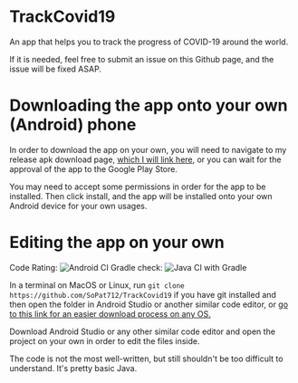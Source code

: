 # TrackCovid19
An app that helps you to track the progress of COVID-19 around the world.

If it is needed, feel free to submit an issue on this Github page, and the issue will be fixed ASAP.

# Downloading the app onto your own (Android) phone

In order to download the app on your own, you will need to navigate to my release apk download page, [which I will link here](https://github.com/SoPat712/TrackCovid19/releases/download/v1.4/TrackCovid19.apk), or you can wait for the approval of the app to the Google Play Store.

You may need to accept some permissions in order for the app to be installed. Then click install, and the app will be installed onto your own Android device for your own usages.

# Editing the app on your own

Code Rating: ![Android CI](https://github.com/SoPat712/TrackCovid19/workflows/Android%20CI/badge.svg) 
Gradle check: ![Java CI with Gradle](https://github.com/SoPat712/TrackCovid19/workflows/Java%20CI%20with%20Gradle/badge.svg)

In a terminal on MacOS or Linux, run ```git clone https://github.com/SoPat712/TrackCovid19``` if you have git installed and then open the folder in Android Studio or another similar code editor, or [go to this link for an easier download process on any OS.](https://github.com/SoPat712/TrackCovid19/archive/master.zip)

Download Android Studio or any other similar code editor and open the project on your own in order to edit the files inside.

The code is not the most well-written, but still shouldn't be too difficult to understand. It's pretty basic Java.